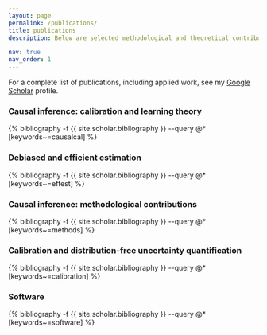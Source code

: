 ```yaml
---
layout: page
permalink: /publications/
title: publications
description: Below are selected methodological and theoretical contributions.  

nav: true
nav_order: 1
---
```


For a complete list of publications, including applied work, see my [Google Scholar](https://scholar.google.com) profile.

<div class="publications">


<h3>Causal inference: calibration and learning theory</h3>
{% bibliography -f {{ site.scholar.bibliography }} --query @*[keywords~=causalcal] %}

<h3>Debiased and efficient estimation</h3>
{% bibliography -f {{ site.scholar.bibliography }} --query @*[keywords~=effest] %}

<h3>Causal inference: methodological contributions</h3>
{% bibliography -f {{ site.scholar.bibliography }} --query @*[keywords~=methods] %}

<h3>Calibration and distribution-free uncertainty quantification</h3>
{% bibliography -f {{ site.scholar.bibliography }} --query @*[keywords~=calibration] %}

<h3>Software</h3>
{% bibliography -f {{ site.scholar.bibliography }} --query @*[keywords~=software] %}


</div>
